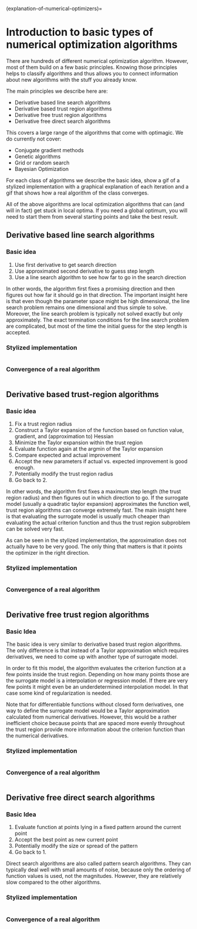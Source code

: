 (explanation-of-numerical-optimizers)=

# Introduction to basic types of numerical optimization algorithms

There are hundreds of different numerical optimization algorithm. However, most of them
build on a few basic principles. Knowing those principles helps to classify algorithms
and thus allows you to connect information about new algorithms with the stuff you
already know.

The main principles we describe here are:

- Derivative based line search algorithms
- Derivative based trust region algorithms
- Derivative free trust region algorithms
- Derivative free direct search algorithms

This covers a large range of the algorithms that come with optimagic. We do currently
not cover:

- Conjugate gradient methods
- Genetic algorithms
- Grid or random search
- Bayesian Optimization

For each class of algorithms we describe the basic idea, show a gif of a stylized
implementation with a graphical explanation of each iteration and a gif that shows how a
real algorithm of the class converges.

All of the above algorithms are local optimization algorithms that can (and will in
fact) get stuck in local optima. If you need a global optimum, you will need to start
them from several starting points and take the best result.

## Derivative based line search algorithms

### Basic idea

1. Use first derivative to get search direction
1. Use approximated second derivative to guess step length
1. Use a line search algorithm to see how far to go in the search direction

In other words, the algorithm first fixes a promising direction and then figures out how
far it should go in that direction. The important insight here is that even though the
parameter space might be high dimensional, the line search problem remains one
dimensional and thus simple to solve. Moreover, the line search problem is typically not
solved exactly but only approximately. The exact termination conditions for the line
search problem are complicated, but most of the time the initial guess for the step
length is accepted.

### Stylized implementation

```{image} ../../_static/images/stylized_line_search.gif
```

### Convergence of a real algorithm

```{image} ../../_static/images/history_l-bfgs-b.gif
```

## Derivative based trust-region algorithms

### Basic idea

1. Fix a trust region radius
1. Construct a Taylor expansion of the function based on function value, gradient, and
   (approximation to) Hessian
1. Minimize the Taylor expansion within the trust region
1. Evaluate function again at the argmin of the Taylor expansion
1. Compare expected and actual improvement
1. Accept the new parameters if actual vs. expected improvement is good enough.
1. Potentially modify the trust region radius
1. Go back to 2.

In other words, the algorithm first fixes a maximum step length (the trust region
radius) and then figures out in which direction to go. If the surrogate model (usually a
quadratic taylor expansion) approximates the function well, trust region algorithms can
converge extremely fast. The main insight here is that evaluating the surrogate model is
usually much cheaper than evaluating the actual criterion function and thus the trust
region subproblem can be solved very fast.

As can be seen in the stylized implementation, the approximation does not actually have
to be very good. The only thing that matters is that it points the optimizer in the
right direction.

### Stylized implementation

```{image} ../../_static/images/stylized_gradient_based_trust_region.gif
```

### Convergence of a real algorithm

```{image} ../../_static/images/history_trust-ncg.gif
```

## Derivative free trust region algorithms

### Basic Idea

The basic idea is very similar to derivative based trust region algorithms. The only
difference is that instead of a Taylor approximation which requires derivatives, we need
to come up with another type of surrogate model.

In order to fit this model, the algorithm evaluates the criterion function at a few
points inside the trust region. Depending on how many points those are the surrogate
model is a interpolation or regression model. If there are very few points it might even
be an underdetermined interpolation model. In that case some kind of regularization is
needed.

Note that for differentiable functions without closed form derivatives, one way to
define the surrogate model would be a Taylor approximation calculated from numerical
derivatives. However, this would be a rather inefficient choice because points that are
spaced more evenly throughout the trust region provide more information about the
criterion function than the numerical derivatives.

### Stylized implementation

```{image} ../../_static/images/stylized_gradient_free_trust_region.gif
```

### Convergence of a real algorithm

```{image} ../../_static/images/history_cobyla.gif
```

## Derivative free direct search algorithms

### Basic Idea

1. Evaluate function at points lying in a fixed pattern around the current point
1. Accept the best point as new current point
1. Potentially modify the size or spread of the pattern
1. Go back to 1.

Direct search algorithms are also called pattern search algorithms. They can typically
deal well with small amounts of noise, because only the ordering of function values is
used, not the magnitudes. However, they are relatively slow compared to the other
algorithms.

### Stylized implementation

```{image} ../../_static/images/stylized_direct_search.gif
```

### Convergence of a real algorithm

```{image} ../../_static/images/history_nelder-mead.gif
```
